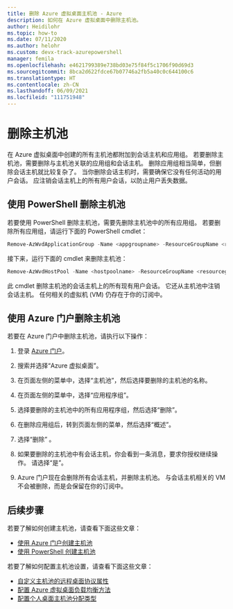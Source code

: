 ```yaml
---
title: 删除 Azure 虚拟桌面主机池 - Azure
description: 如何在 Azure 虚拟桌面中删除主机池。
author: Heidilohr
ms.topic: how-to
ms.date: 07/11/2020
ms.author: helohr
ms.custom: devx-track-azurepowershell
manager: femila
ms.openlocfilehash: e4621799389e738bd03e75f84f5c1706f90d69d3
ms.sourcegitcommit: 8bca2d622fdce67b07746a2fb5a40c0c644100c6
ms.translationtype: HT
ms.contentlocale: zh-CN
ms.lasthandoff: 06/09/2021
ms.locfileid: "111751948"
---
```

# <a name="delete-a-host-pool"></a>删除主机池

在 Azure 虚拟桌面中创建的所有主机池都附加到会话主机和应用组。 若要删除主机池，需要删除与主机池关联的应用组和会话主机。 删除应用组相当简单，但删除会话主机就比较复杂了。 当你删除会话主机时，需要确保它没有任何活动的用户会话。 应注销会话主机上的所有用户会话，以防止用户丢失数据。

## <a name="delete-a-host-pool-with-powershell"></a>使用 PowerShell 删除主机池

若要使用 PowerShell 删除主机池，需要先删除主机池中的所有应用组。 若要删除所有应用组，请运行下面的 PowerShell cmdlet：

```powershell
Remove-AzWvdApplicationGroup -Name <appgroupname> -ResourceGroupName <resourcegroupname>
```

接下来，运行下面的 cmdlet 来删除主机池：

```powershell
Remove-AzWvdHostPool -Name <hostpoolname> -ResourceGroupName <resourcegroupname> -Force:$true
```

此 cmdlet 删除主机池的会话主机上的所有现有用户会话。 它还从主机池中注销会话主机。 任何相关的虚拟机 (VM) 仍存在于你的订阅中。

## <a name="delete-a-host-pool-with-the-azure-portal"></a>使用 Azure 门户删除主机池

若要在 Azure 门户中删除主机池，请执行以下操作：

1. 登录 [Azure 门户](https://portal.azure.com/)。

2. 搜索并选择“Azure 虚拟桌面”。

3. 在页面左侧的菜单中，选择“主机池”，然后选择要删除的主机池的名称。

4. 在页面左侧的菜单中，选择“应用程序组”。

5. 选择要删除的主机池中的所有应用程序组，然后选择“删除”。

6. 在删除应用组后，转到页面左侧的菜单，然后选择“概述”。

7. 选择“删除” 。

8. 如果要删除的主机池中有会话主机，你会看到一条消息，要求你授权继续操作。 请选择“是”。

9. Azure 门户现在会删除所有会话主机，并删除主机池。 与会话主机相关的 VM 不会被删除，而是会保留在你的订阅中。

## <a name="next-steps"></a>后续步骤

若要了解如何创建主机池，请查看下面这些文章：

- [使用 Azure 门户创建主机池](create-host-pools-azure-marketplace.md)
- [使用 PowerShell 创建主机池](create-host-pools-powershell.md)

若要了解如何配置主机池设置，请查看下面这些文章：

- [自定义主机池的远程桌面协议属性](customize-rdp-properties.md)
- [配置 Azure 虚拟桌面负载均衡方法](configure-host-pool-load-balancing.md)
- [配置个人桌面主机池分配类型](configure-host-pool-personal-desktop-assignment-type.md)
